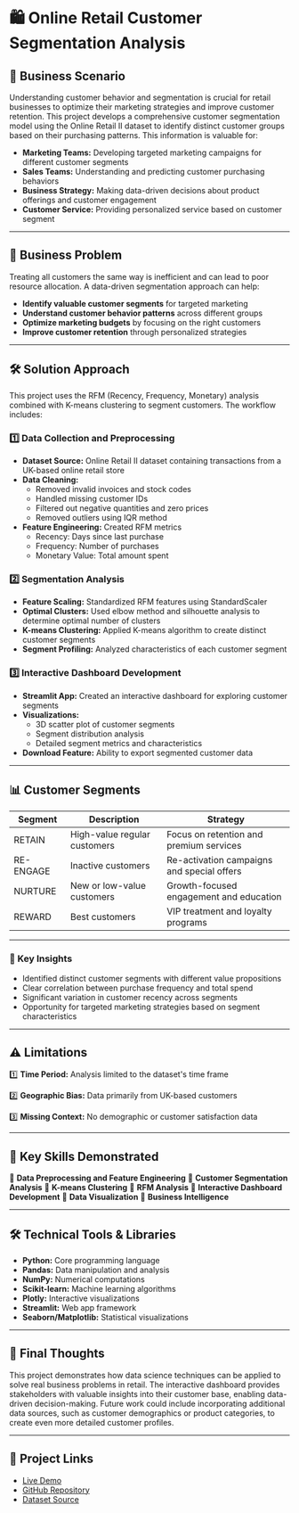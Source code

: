 # 🛍️ Online Retail Customer Segmentation Analysis

## 🚀 Business Scenario

Understanding customer behavior and segmentation is crucial for retail businesses to optimize their marketing strategies and improve customer retention. This project develops a comprehensive customer segmentation model using the Online Retail II dataset to identify distinct customer groups based on their purchasing patterns. This information is valuable for:

- **Marketing Teams:** Developing targeted marketing campaigns for different customer segments
- **Sales Teams:** Understanding and predicting customer purchasing behaviors
- **Business Strategy:** Making data-driven decisions about product offerings and customer engagement
- **Customer Service:** Providing personalized service based on customer segment

---

## 🧠 Business Problem

Treating all customers the same way is inefficient and can lead to poor resource allocation. A data-driven segmentation approach can help:

- **Identify valuable customer segments** for targeted marketing
- **Understand customer behavior patterns** across different groups
- **Optimize marketing budgets** by focusing on the right customers
- **Improve customer retention** through personalized strategies

---

## 🛠️ Solution Approach

This project uses the RFM (Recency, Frequency, Monetary) analysis combined with K-means clustering to segment customers. The workflow includes:

### 1️⃣ **Data Collection and Preprocessing**

- **Dataset Source:** Online Retail II dataset containing transactions from a UK-based online retail store
- **Data Cleaning:**
  - Removed invalid invoices and stock codes
  - Handled missing customer IDs
  - Filtered out negative quantities and zero prices
  - Removed outliers using IQR method
- **Feature Engineering:** Created RFM metrics
  - Recency: Days since last purchase
  - Frequency: Number of purchases
  - Monetary Value: Total amount spent

### 2️⃣ **Segmentation Analysis**

- **Feature Scaling:** Standardized RFM features using StandardScaler
- **Optimal Clusters:** Used elbow method and silhouette analysis to determine optimal number of clusters
- **K-means Clustering:** Applied K-means algorithm to create distinct customer segments
- **Segment Profiling:** Analyzed characteristics of each customer segment

### 3️⃣ **Interactive Dashboard Development**

- **Streamlit App:** Created an interactive dashboard for exploring customer segments
- **Visualizations:**
  - 3D scatter plot of customer segments
  - Segment distribution analysis
  - Detailed segment metrics and characteristics
- **Download Feature:** Ability to export segmented customer data

---

## 📊 Customer Segments

| Segment   | Description                  | Strategy                                   |
| --------- | ---------------------------- | ------------------------------------------ |
| RETAIN    | High-value regular customers | Focus on retention and premium services    |
| RE-ENGAGE | Inactive customers           | Re-activation campaigns and special offers |
| NURTURE   | New or low-value customers   | Growth-focused engagement and education    |
| REWARD    | Best customers               | VIP treatment and loyalty programs         |

---

### 🔖 Key Insights

- Identified distinct customer segments with different value propositions
- Clear correlation between purchase frequency and total spend
- Significant variation in customer recency across segments
- Opportunity for targeted marketing strategies based on segment characteristics

---

## ⚠️ Limitations

1️⃣ **Time Period:** Analysis limited to the dataset's time frame

2️⃣ **Geographic Bias:** Data primarily from UK-based customers

3️⃣ **Missing Context:** No demographic or customer satisfaction data

---

## 🔄 Key Skills Demonstrated

🔹 **Data Preprocessing and Feature Engineering**
🔹 **Customer Segmentation Analysis**
🔹 **K-means Clustering**
🔹 **RFM Analysis**
🔹 **Interactive Dashboard Development**
🔹 **Data Visualization**
🔹 **Business Intelligence**

---

## 🛠️ Technical Tools & Libraries

- **Python:** Core programming language
- **Pandas:** Data manipulation and analysis
- **NumPy:** Numerical computations
- **Scikit-learn:** Machine learning algorithms
- **Plotly:** Interactive visualizations
- **Streamlit:** Web app framework
- **Seaborn/Matplotlib:** Statistical visualizations

---

## 🚀 Final Thoughts

This project demonstrates how data science techniques can be applied to solve real business problems in retail. The interactive dashboard provides stakeholders with valuable insights into their customer base, enabling data-driven decision-making. Future work could include incorporating additional data sources, such as customer demographics or product categories, to create even more detailed customer profiles.

---

## 🔗 Project Links

- [Live Demo](https://your-streamlit-app-url)
- [GitHub Repository](https://github.com/JoelNgiamKeeYong/uk-online-retail-clustering)
- [Dataset Source](https://archive.ics.uci.edu/ml/datasets/Online+Retail+II)
